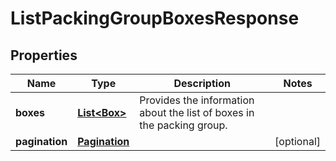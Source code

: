 
# ListPackingGroupBoxesResponse

## Properties
Name | Type | Description | Notes
------------ | ------------- | ------------- | -------------
**boxes** | [**List&lt;Box&gt;**](Box.md) | Provides the information about the list of boxes in the packing group. | 
**pagination** | [**Pagination**](Pagination.md) |  |  [optional]



